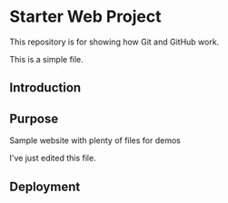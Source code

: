 # Starter Web Project

This repository is for showing how Git and GitHub work.

This is a simple file.

## Introduction

## Purpose

Sample website with plenty of files for demos

I've just edited this file.

## Deployment